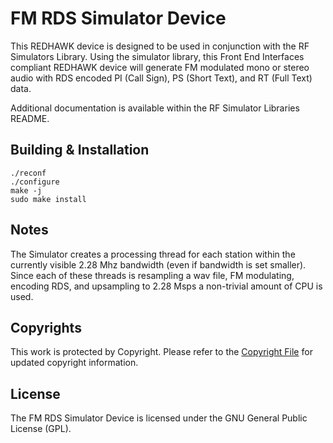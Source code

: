 # FM RDS Simulator Device

This REDHAWK device is designed to be used in conjunction with the RF Simulators Library.  Using the simulator library, this Front End Interfaces compliant REDHAWK device will generate FM modulated mono or stereo audio with RDS encoded PI (Call Sign), PS (Short Text), and RT (Full Text) data.

Additional documentation is available within the RF Simulator Libraries README.

## Building & Installation
    ./reconf
    ./configure
    make -j
    sudo make install

## Notes

The Simulator creates a processing thread for each station within the currently visible 2.28 Mhz bandwidth (even if bandwidth is set smaller).  Since each of these threads is resampling a wav file, FM modulating, encoding RDS, and upsampling to 2.28 Msps a non-trivial amount of CPU is used. 

## Copyrights

This work is protected by Copyright. Please refer to the [Copyright File](COPYRIGHT) for updated copyright information.

## License

The FM RDS Simulator Device is licensed under the GNU General Public License (GPL).

